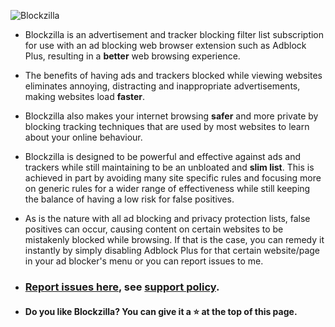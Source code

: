 ![Blockzilla](https://raw.githubusercontent.com/zpacman/Blockzilla/beta-testing/Blockzilla%20Logo.png "Blockzilla")

- Blockzilla is an advertisement and tracker blocking filter list subscription for use with an ad blocking web browser extension such as Adblock Plus, resulting in a **better** web browsing experience.

- The benefits of having ads and trackers blocked while viewing websites eliminates annoying, distracting and inappropriate advertisements, making websites load **faster**.

- Blockzilla also makes your internet browsing **safer** and more private by blocking tracking techniques that are used by most websites to learn about your online behaviour.

- Blockzilla is designed to be powerful and effective against ads and trackers while still maintaining to be an unbloated and **slim list**. This is achieved in part by avoiding many site specific rules and focusing more on generic rules for a wider range of effectiveness while still keeping the balance of having a low risk for false positives. 

- As is the nature with all ad blocking and privacy protection lists, false positives can occur, causing content on certain websites to be mistakenly blocked while browsing. If that is the case, you can remedy it instantly by simply disabling Adblock Plus for that certain website/page in your ad blocker's menu or you can report issues to me. 

- ### [Report issues here](https://github.com/zpacman/Blockzilla/issues), see [support policy](./CONTRIBUTING.md).

- #### Do you like Blockzilla? You can give it a :star: at the top of this page.
